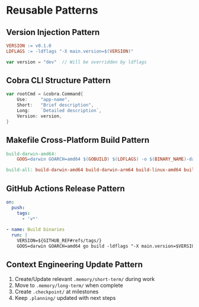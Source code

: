 # Reusable Patterns

## Version Injection Pattern
```makefile
VERSION := v0.1.0
LDFLAGS := -ldflags "-X main.version=$(VERSION)"
```

```go
var version = "dev"  // Will be overridden by ldflags
```

## Cobra CLI Structure Pattern
```go
var rootCmd = &cobra.Command{
    Use:     "app-name",
    Short:   "Brief description",
    Long:    `Detailed description`,
    Version: version,
}
```

## Makefile Cross-Platform Build Pattern
```makefile
build-darwin-amd64:
	GOOS=darwin GOARCH=amd64 $(GOBUILD) $(LDFLAGS) -o $(BINARY_NAME)-darwin-amd64 ./cmd/$(BINARY_NAME)

build-all: build-darwin-amd64 build-darwin-arm64 build-linux-amd64 build-linux-arm64
```

## GitHub Actions Release Pattern
```yaml
on:
  push:
    tags:
      - 'v*'
      
- name: Build binaries
  run: |
    VERSION=${GITHUB_REF#refs/tags/}
    GOOS=darwin GOARCH=amd64 go build -ldflags "-X main.version=$VERSION"
```

## Context Engineering Update Pattern
1. Create/Update relevant `.memory/short-term/` during work
2. Move to `.memory/long-term/` when complete
3. Create `.checkpoint/` at milestones
4. Keep `.planning/` updated with next steps